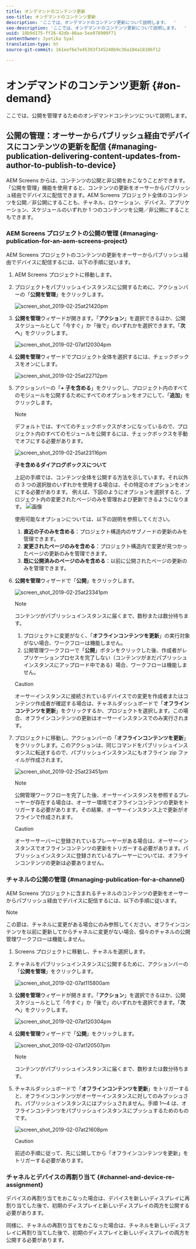 ```yaml
---
title: オンデマンドのコンテンツ更新
seo-title: オンデマンドのコンテンツ更新
description: 'ここでは、オンデマンドのコンテンツ更新について説明します。  '
seo-description: 'ここでは、オンデマンドのコンテンツ更新について説明します。  '
uuid: 18b9d175-ff26-42db-86aa-5ea978909f71
contentOwner: Jyotika Syal
translation-type: ht
source-git-commit: 161eef6e7e45393f345240b9c36a104a18106f12

---
```



# オンデマンドのコンテンツ更新 {#on-demand}

ここでは、公開を管理するためのオンデマンドコンテンツについて説明します。

## 公開の管理：オーサーからパブリッシュ経由でデバイスにコンテンツの更新を配信 {#managing-publication-delivering-content-updates-from-author-to-publish-to-device}

AEM Screens からは、コンテンツの公開と非公開をおこなうことができます。「公開を管理」機能を使用すると、コンテンツの更新をオーサーからパブリッシュ経由でデバイスに配信できます。AEM Screens プロジェクト全体のコンテンツを公開／非公開にすることも、チャネル、ロケーション、デバイス、アプリケーション、スケジュールのいずれか 1 つのコンテンツを公開／非公開にすることもできます。

### AEM Screens プロジェクトの公開の管理 {#managing-publication-for-an-aem-screens-project}

AEM Screens プロジェクトのコンテンツの更新をオーサーからパブリッシュ経由でデバイスに配信するには、以下の手順に従います。

1. AEM Screens プロジェクトに移動します。
1. プロジェクトをパブリッシュインスタンスに公開するために、アクションバーの「**公開を管理**」をクリックします。

   ![screen_shot_2019-02-25at21420pm](assets/screen_shot_2019-02-25at21420pm.png)

1. **公開を管理**&#x200B;ウィザードが開きます。「**アクション**」を選択できるほか、公開スケジュールとして「今すぐ」か「後で」のいずれかを選択できます。「**次へ**」をクリックします。

   ![screen_shot_2019-02-07at120304pm](assets/screen_shot_2019-02-07at120304pm.png)

1. **公開を管理**&#x200B;ウィザードでプロジェクト全体を選択するには、チェックボックスをオンにします。

   ![screen_shot_2019-02-25at22712pm](assets/screen_shot_2019-02-25at22712pm.png)

1. アクションバーの「**+ 子を含める**」をクリックし、プロジェクト内のすべてのモジュールを公開するためにすべてのオプションをオフにして、「**追加**」をクリックします。

   >[!NOTE]
   >
   >デフォルトでは、すべてのチェックボックスがオンになっているので、プロジェクト内のすべてのモジュールを公開するには、チェックボックスを手動でオフにする必要があります。

   ![screen_shot_2019-02-25at23116pm](assets/screen_shot_2019-02-25at23116pm.png)

   **子を含めるダイアログボックスについて**

   上記の手順では、コンテンツ全体を公開する方法を示しています。それ以外の 3 つの選択肢のいずれかを使用する場合は、その特定のオプションをオンにする必要があります。
例えば、下図のようにオプションを選択すると、プロジェクト内の変更されたページのみを管理および更新できるようになります。
   ![画像](assets/author-publish-manage.png)

   使用可能なオプションについては、以下の説明を参照してください。

   1. **直近の子のみを含める**：プロジェクト構造内のサブノードの更新のみを管理できます。
   1. **変更されたページのみを含める**：プロジェクト構造内で変更が見つかったページの更新のみを管理できます。
   1. **既に公開済みのページのみを含める**：以前に公開されたページの更新のみを管理できます。


1. **公開を管理**&#x200B;ウィザードで「**公開**」をクリックします。

   ![screen_shot_2019-02-25at23341pm](assets/screen_shot_2019-02-25at23341pm.png)

   >[!NOTE]
   >
   >コンテンツがパブリッシュインスタンスに届くまで、数秒または数分待ちます。
   >
   >
   >    1. プロジェクトに変更がなく、「**オフラインコンテンツを更新**」の実行対象がない場合、ワークフローは機能しません。
   >    1. 公開管理ワークフローで「**公開**」ボタンをクリックした後、作成者がレプリケーションプロセスを完了しない（コンテンツがまだパブリッシュインスタンスにアップロード中である）場合、ワークフローは機能しません。


   > [!CAUTION]
   > オーサーインスタンスに接続されているデバイスでの変更を作成者またはコンテンツ作成者が確認する場合は、チャネルダッシュボードで「**オフラインコンテンツを更新**」をクリックするか、プロジェクトを選択します。この場合、オフラインコンテンツの更新はオーサーインスタンスでのみ実行されます。

1. プロジェクトに移動し、アクションバーの「**オフラインコンテンツを更新**」をクリックします。このアクションは、同じコマンドをパブリッシュインスタンスに転送するので、パブリッシュインスタンスにもオフライン zip ファイルが作成されます。

   ![screen_shot_2019-02-25at23451pm](assets/screen_shot_2019-02-25at23451pm.png)


   >[!NOTE]
   >
   >公開管理ワークフローを完了した後、オーサーインスタンスを参照するプレーヤーが存在する場合は、オーサー環境でオフラインコンテンツの更新をトリガーする必要があります。その結果、オーサーインスタンス上で更新がオフラインで作成されます。

   >[!CAUTION]
   >
   >オーサーサーバーに登録されているプレーヤーがある場合は、オーサーインスタンスでオフラインコンテンツの更新をトリガーする必要があります。パブリッシュインスタンスに登録されているプレーヤーについては、オフラインコンテンツの更新は必要ありません。

### チャネルの公開の管理 {#managing-publication-for-a-channel}

AEM Screens プロジェクトに含まれるチャネルのコンテンツの更新をオーサーからパブリッシュ経由でデバイスに配信するには、以下の手順に従います。

>[!NOTE]
>
>この節は、チャネルに変更がある場合にのみ参照してください。オフラインコンテンツを以前に更新してからチャネルに変更がない場合、個々のチャネルの公開管理ワークフローは機能しません。

1. Screens プロジェクトに移動し、チャネルを選択します。
1. チャネルをパブリッシュインスタンスに公開するために、アクションバーの「**公開を管理**」をクリックします。

   ![screen_shot_2019-02-07at115800am](assets/screen_shot_2019-02-07at115800am.png)

1. **公開を管理**&#x200B;ウィザードが開きます。「**アクション**」を選択できるほか、公開スケジュールとして「今すぐ」か「後で」のいずれかを選択できます。「**次へ**」をクリックします。

   ![screen_shot_2019-02-07at120304pm](assets/screen_shot_2019-02-07at120304pm.png)

1. **公開を管理**&#x200B;ウィザードで「**公開**」をクリックします。

   ![screen_shot_2019-02-07at120507pm](assets/screen_shot_2019-02-07at120507pm.png)

   >[!NOTE]
   >
   >コンテンツがパブリッシュインスタンスに届くまで、数秒または数分待ちます。

1. チャネルダッシュボードで「**オフラインコンテンツを更新**」をトリガーすると、オフラインコンテンツがオーサーインスタンスに対してのみプッシュされ、パブリッシュインスタンスにはプッシュされません。手順 1～4 は、オフラインコンテンツをパブリッシュインスタンスにプッシュするためのものです。

   ![screen_shot_2019-02-07at21608pm](assets/screen_shot_2019-02-07at21608pm.png)

   >[!CAUTION]
   >
   >前述の手順に従って、先に公開してから「オフラインコンテンツを更新」をトリガーする必要があります。

### チャネルとデバイスの再割り当て {#channel-and-device-re-assignment}

デバイスの再割り当てをおこなった場合は、デバイスを新しいディスプレイに再割り当てした後で、初期のディスプレイと新しいディスプレイの両方を公開する必要があります。

同様に、チャネルの再割り当てをおこなった場合は、チャネルを新しいディスプレイに再割り当てした後で、初期のディスプレイと新しいディスプレイの両方を公開する必要があります。